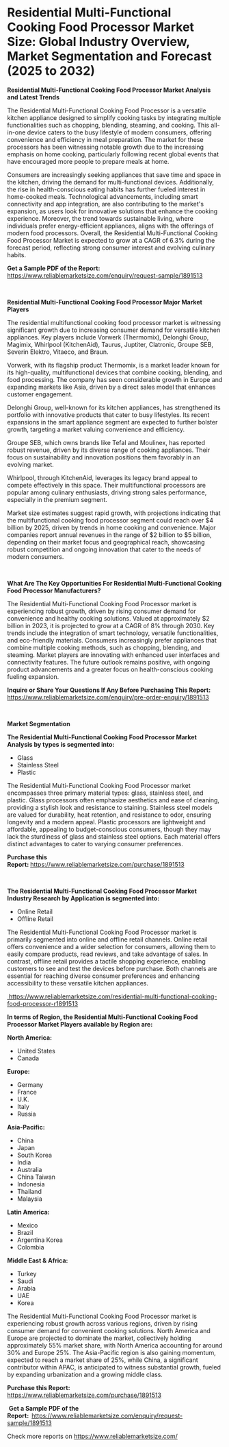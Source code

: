 <p><h1>Residential Multi-Functional Cooking Food Processor Market Size: Global Industry Overview, Market Segmentation and Forecast (2025 to 2032)</h1></p><p><strong>Residential Multi-Functional Cooking Food Processor Market Analysis and Latest Trends</strong></p>
<p><p>The Residential Multi-Functional Cooking Food Processor is a versatile kitchen appliance designed to simplify cooking tasks by integrating multiple functionalities such as chopping, blending, steaming, and cooking. This all-in-one device caters to the busy lifestyle of modern consumers, offering convenience and efficiency in meal preparation. The market for these processors has been witnessing notable growth due to the increasing emphasis on home cooking, particularly following recent global events that have encouraged more people to prepare meals at home. </p><p>Consumers are increasingly seeking appliances that save time and space in the kitchen, driving the demand for multi-functional devices. Additionally, the rise in health-conscious eating habits has further fueled interest in home-cooked meals. Technological advancements, including smart connectivity and app integration, are also contributing to the market's expansion, as users look for innovative solutions that enhance the cooking experience. Moreover, the trend towards sustainable living, where individuals prefer energy-efficient appliances, aligns with the offerings of modern food processors. Overall, the Residential Multi-Functional Cooking Food Processor Market is expected to grow at a CAGR of 6.3% during the forecast period, reflecting strong consumer interest and evolving culinary habits.</p></p>
<p><strong>Get a Sample PDF of the Report:&nbsp;</strong> <a href="https://www.reliablemarketsize.com/enquiry/request-sample/1891513?utm_campaign=2176&utm_medium=2&utm_source=Github&utm_content=ia&utm_term=28032025&utm_id=residential-multi-functional-cooking-food-processor">https://www.reliablemarketsize.com/enquiry/request-sample/1891513</a></p>
<p>&nbsp;</p>
<p><strong>Residential Multi-Functional Cooking Food Processor Major Market Players</strong></p>
<p><p>The residential multifunctional cooking food processor market is witnessing significant growth due to increasing consumer demand for versatile kitchen appliances. Key players include Vorwerk (Thermomix), Delonghi Group, Magimix, Whirlpool (KitchenAid), Taurus, Juptiter, Clatronic, Groupe SEB, Severin Elektro, Vitaeco, and Braun.</p><p>Vorwerk, with its flagship product Thermomix, is a market leader known for its high-quality, multifunctional devices that combine cooking, blending, and food processing. The company has seen considerable growth in Europe and expanding markets like Asia, driven by a direct sales model that enhances customer engagement.</p><p>Delonghi Group, well-known for its kitchen appliances, has strengthened its portfolio with innovative products that cater to busy lifestyles. Its recent expansions in the smart appliance segment are expected to further bolster growth, targeting a market valuing convenience and efficiency.</p><p>Groupe SEB, which owns brands like Tefal and Moulinex, has reported robust revenue, driven by its diverse range of cooking appliances. Their focus on sustainability and innovation positions them favorably in an evolving market.</p><p>Whirlpool, through KitchenAid, leverages its legacy brand appeal to compete effectively in this space. Their multifunctional processors are popular among culinary enthusiasts, driving strong sales performance, especially in the premium segment.</p><p>Market size estimates suggest rapid growth, with projections indicating that the multifunctional cooking food processor segment could reach over $4 billion by 2025, driven by trends in home cooking and convenience. Major companies report annual revenues in the range of $2 billion to $5 billion, depending on their market focus and geographical reach, showcasing robust competition and ongoing innovation that cater to the needs of modern consumers.</p></p>
<p>&nbsp;</p>
<p><strong>What Are The Key Opportunities For Residential Multi-Functional Cooking Food Processor Manufacturers?</strong></p>
<p><p>The Residential Multi-Functional Cooking Food Processor market is experiencing robust growth, driven by rising consumer demand for convenience and healthy cooking solutions. Valued at approximately $2 billion in 2023, it is projected to grow at a CAGR of 8% through 2030. Key trends include the integration of smart technology, versatile functionalities, and eco-friendly materials. Consumers increasingly prefer appliances that combine multiple cooking methods, such as chopping, blending, and steaming. Market players are innovating with enhanced user interfaces and connectivity features. The future outlook remains positive, with ongoing product advancements and a greater focus on health-conscious cooking fueling expansion.</p></p>
<p><strong>Inquire or Share Your Questions If Any Before Purchasing This Report:</strong> <a href="https://www.reliablemarketsize.com/enquiry/pre-order-enquiry/1891513?utm_campaign=2176&utm_medium=2&utm_source=Github&utm_content=ia&utm_term=28032025&utm_id=residential-multi-functional-cooking-food-processor">https://www.reliablemarketsize.com/enquiry/pre-order-enquiry/1891513</a></p>
<p>&nbsp;</p>
<p><strong>Market Segmentation</strong></p>
<p><strong>The Residential Multi-Functional Cooking Food Processor Market Analysis by types is segmented into:</strong></p>
<p><ul><li>Glass</li><li>Stainless Steel</li><li>Plastic</li></ul></p>
<p><p>The Residential Multi-Functional Cooking Food Processor market encompasses three primary material types: glass, stainless steel, and plastic. Glass processors often emphasize aesthetics and ease of cleaning, providing a stylish look and resistance to staining. Stainless steel models are valued for durability, heat retention, and resistance to odor, ensuring longevity and a modern appeal. Plastic processors are lightweight and affordable, appealing to budget-conscious consumers, though they may lack the sturdiness of glass and stainless steel options. Each material offers distinct advantages to cater to varying consumer preferences.</p></p>
<p><strong>Purchase this Report:&nbsp;</strong><a href="https://www.reliablemarketsize.com/purchase/1891513?utm_campaign=2176&utm_medium=2&utm_source=Github&utm_content=ia&utm_term=28032025&utm_id=residential-multi-functional-cooking-food-processor">https://www.reliablemarketsize.com/purchase/1891513</a></p>
<p>&nbsp;</p>
<p><strong>The Residential Multi-Functional Cooking Food Processor Market Industry Research by Application is segmented into:</strong></p>
<p><ul><li>Online Retail</li><li>Offline Retail</li></ul></p>
<p><p>The Residential Multi-Functional Cooking Food Processor market is primarily segmented into online and offline retail channels. Online retail offers convenience and a wider selection for consumers, allowing them to easily compare products, read reviews, and take advantage of sales. In contrast, offline retail provides a tactile shopping experience, enabling customers to see and test the devices before purchase. Both channels are essential for reaching diverse consumer preferences and enhancing accessibility to these versatile kitchen appliances.</p></p>
<p><a href="https://www.reliablemarketsize.com/residential-multi-functional-cooking-food-processor-r1891513?utm_campaign=2176&utm_medium=2&utm_source=Github&utm_content=ia&utm_term=28032025&utm_id=residential-multi-functional-cooking-food-processor">&nbsp;https://www.reliablemarketsize.com/residential-multi-functional-cooking-food-processor-r1891513</a></p>
<p><strong>In terms of Region, the Residential Multi-Functional Cooking Food Processor Market Players available by Region are:</strong></p>
<p>
    <p> <strong> North America: </strong>
        <ul>
            <li>United States</li>
            <li>Canada</li>
        </ul>
        </p> 
    <p> <strong> Europe: </strong>
        <ul>
            <li>Germany</li>
            <li>France</li>
            <li>U.K.</li>
            <li>Italy</li>
            <li>Russia</li>
        </ul>
        </p> 
    <p> <strong> Asia-Pacific: </strong>
        <ul>
            <li>China</li>
            <li>Japan</li>
            <li>South Korea</li>
            <li>India</li>
            <li>Australia</li>
            <li>China Taiwan</li>
            <li>Indonesia</li>
            <li>Thailand</li>
            <li>Malaysia</li>
        </ul>
        </p> 
    <p> <strong> Latin America: </strong>
        <ul>
            <li>Mexico</li>
            <li>Brazil</li>
            <li>Argentina Korea</li>
            <li>Colombia</li>
        </ul>
        </p> 
    <p> <strong> Middle East & Africa: </strong>
        <ul>
            <li>Turkey</li>
            <li>Saudi</li>
            <li>Arabia</li>
            <li>UAE</li>
            <li>Korea</li>
        </ul>
    </p>
    </p>
<p><p>The Residential Multi-Functional Cooking Food Processor market is experiencing robust growth across various regions, driven by rising consumer demand for convenient cooking solutions. North America and Europe are projected to dominate the market, collectively holding approximately 55% market share, with North America accounting for around 30% and Europe 25%. The Asia-Pacific region is also gaining momentum, expected to reach a market share of 25%, while China, a significant contributor within APAC, is anticipated to witness substantial growth, fueled by expanding urbanization and a growing middle class.</p></p>
<p><strong>Purchase this Report: </strong><a href="https://www.reliablemarketsize.com/purchase/1891513?utm_campaign=2176&utm_medium=2&utm_source=Github&utm_content=ia&utm_term=28032025&utm_id=residential-multi-functional-cooking-food-processor">https://www.reliablemarketsize.com/purchase/1891513</a></p>
<p>&nbsp;<strong>Get a Sample PDF of the Report:&nbsp;&nbsp;</strong><a href="https://www.reliablemarketsize.com/enquiry/request-sample/1891513?utm_campaign=2176&utm_medium=2&utm_source=Github&utm_content=ia&utm_term=28032025&utm_id=residential-multi-functional-cooking-food-processor">https://www.reliablemarketsize.com/enquiry/request-sample/1891513</a></p>
<p><strong></strong></p>
<p>Check more reports on <a href="https://www.reliablemarketsize.com/?utm_campaign=2176&utm_medium=2&utm_source=Github&utm_content=ia&utm_term=28032025&utm_id=residential-multi-functional-cooking-food-processor">https://www.reliablemarketsize.com/</a></p>